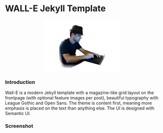 # WALL-E Jekyll Template

<center>
    <img width="50%" src="https://github.com/abhn/Wall-E/blob/master/assets/img/logo.png?raw=true"/>
</center>

### Introduction

Wall-E is a modern Jekyll template with a magazine-like grid layout on the frontpage (with optional feature images per post), beautiful typography with League Gothic and Open Sans. The theme is content first, meaning more emphasis is placed on the text than anything else. The UI is designed with Semantic UI.

### Screenshot